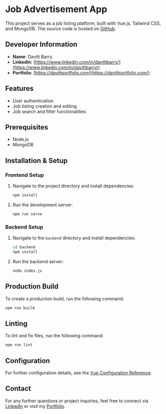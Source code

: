 # Job Advertisement App

This project serves as a job listing platform, built with Vue.js, Tailwind CSS, and MongoDB. The source code is hosted on [GitHub](https://github.com/DavittBarry/job-advertisement-app.git).

## Developer Information

- **Name**: Davitt Barry
- **LinkedIn**: [https://www.linkedin.com/in/davittbarry/](https://www.linkedin.com/in/davittbarry/)
- **Portfolio**: [https://davittportfolio.com](https://davittportfolio.com/)

## Features

- User authentication
- Job listing creation and editing
- Job search and filter functionalities

## Prerequisites

- Node.js
- MongoDB

## Installation & Setup

### Frontend Setup

1. Navigate to the project directory and install dependencies:

   ```bash
   npm install
   ```

2. Run the development server:
   ```bash
   npm run serve
   ```

### Backend Setup

1. Navigate to the `backend` directory and install dependencies:

   ```bash
   cd backend
   npm install
   ```

2. Run the backend server:
   ```bash
   node index.js
   ```

## Production Build

To create a production build, run the following command:

```bash
npm run build
```

## Linting

To lint and fix files, run the following command:

```bash
npm run lint
```

## Configuration

For further configuration details, see the [Vue Configuration Reference](https://cli.vuejs.org/config/).

## Contact

For any further questions or project inquiries, feel free to connect via [LinkedIn](https://www.linkedin.com/in/davittbarry/) or visit my [Portfolio](https://davittportfolio.com/).
